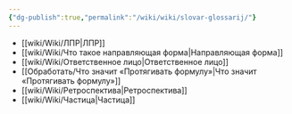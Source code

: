 ```yaml
---
{"dg-publish":true,"permalink":"/wiki/wiki/slovar-glossarij/"}
---
```



- [[wiki/Wiki/ЛПР\|ЛПР]]
- [[wiki/Wiki/Что такое направляющая форма\|Направляющая форма]]
- [[wiki/Wiki/Ответственное лицо\|Ответственное лицо]]
- [[Обработать/Что значит «Протягивать формулу»\|Что значит «Протягивать формулу»]]
- [[wiki/Wiki/Ретроспектива\|Ретроспектива]]
- [[wiki/Wiki/Частица\|Частица]]